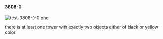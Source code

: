 #### 3808-0
![test-3808-0-0.png](https://github.com/lil-lab/nlvr/raw/master/nlvr/test/images/6/test-3808-0-0.png "test-3808-0-0.png")

there is at least one tower with exactly two objects either of black or yellow color